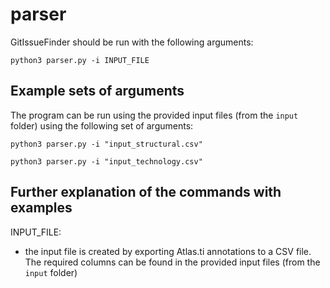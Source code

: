 # parser

GitIssueFinder should be run with the following arguments:
```
python3 parser.py -i INPUT_FILE
```

## Example sets of arguments
The program can be run using the provided input files (from the ```input``` folder) using the following set of arguments:
```
python3 parser.py -i "input_structural.csv"
```
```
python3 parser.py -i "input_technology.csv"
```

## Further explanation of the commands with examples

INPUT_FILE:
- the input file is created by exporting Atlas.ti annotations to a CSV file. The required columns can be found in the provided input files (from the ```input``` folder)